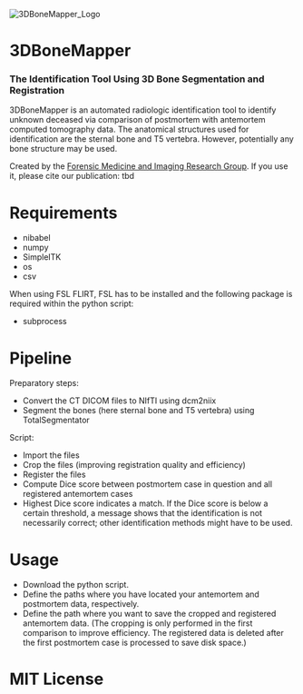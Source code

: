![3DBoneMapper_Logo](https://github.com/Domineuq/3DBoneMapper/assets/114567200/d35271a7-c3da-46da-bc2d-ab77b3b29fd9)
# 3DBoneMapper
### The Identification Tool Using 3D Bone Segmentation and Registration

3DBoneMapper is an automated radiologic identification tool to identify unknown deceased via comparison of postmortem with antemortem computed tomography data. 
The anatomical structures used for identification are the sternal bone and T5 vertebra. However, potentially any bone structure may be used.

Created by the [Forensic Medicine and Imaging Research Group](https://dbe.unibas.ch/en/research/imaging-modelling-diagnosis/forensic-medicine-imaging-research-group/).
If you use it, please cite our publication: 
tbd

# Requirements
+ nibabel
+ numpy
+ SimpleITK
+ os
+ csv

When using FSL FLIRT, FSL has to be installed and the following package is required within the python script:
+ subprocess


# Pipeline
Preparatory steps:
+ Convert the CT DICOM files to NIfTI using dcm2niix
+ Segment the bones (here sternal bone and T5 vertebra) using TotalSegmentator

Script:
+ Import the files
+ Crop the files (improving registration quality and efficiency)
+ Register the files
+ Compute Dice score between postmortem case in question and all registered antemortem cases
+ Highest Dice score indicates a match. If the Dice score is below a certain threshold, a message shows that the identification is not necessarily correct; other identification methods might have to be used.
  

# Usage
+ Download the python script.
+ Define the paths where you have located your antemortem and postmortem data, respectively. 
+ Define the path where you want to save the cropped and registered antemortem data. (The cropping is only performed in the first comparison to improve efficiency. The registered data is deleted after the first postmortem case is processed to save disk space.)

# MIT License
